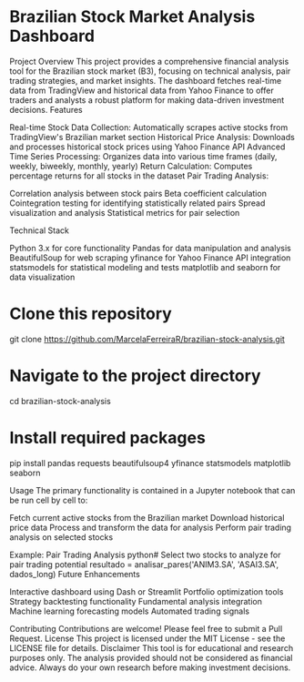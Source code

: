 # Brazilian Stock Market Analysis Dashboard

Project Overview
This project provides a comprehensive financial analysis tool for the Brazilian stock market (B3), focusing on technical analysis, pair trading strategies, and market insights. The dashboard fetches real-time data from TradingView and historical data from Yahoo Finance to offer traders and analysts a robust platform for making data-driven investment decisions.
Features

Real-time Stock Data Collection: Automatically scrapes active stocks from TradingView's Brazilian market section
Historical Price Analysis: Downloads and processes historical stock prices using Yahoo Finance API
Advanced Time Series Processing: Organizes data into various time frames (daily, weekly, biweekly, monthly, yearly)
Return Calculation: Computes percentage returns for all stocks in the dataset
Pair Trading Analysis:

Correlation analysis between stock pairs
Beta coefficient calculation
Cointegration testing for identifying statistically related pairs
Spread visualization and analysis
Statistical metrics for pair selection



Technical Stack

Python 3.x for core functionality
Pandas for data manipulation and analysis
BeautifulSoup for web scraping
yfinance for Yahoo Finance API integration
statsmodels for statistical modeling and tests
matplotlib and seaborn for data visualization

# Clone this repository
git clone https://github.com/MarcelaFerreiraR/brazilian-stock-analysis.git

# Navigate to the project directory
cd brazilian-stock-analysis

# Install required packages
pip install pandas requests beautifulsoup4 yfinance statsmodels matplotlib seaborn

Usage
The primary functionality is contained in a Jupyter notebook that can be run cell by cell to:

Fetch current active stocks from the Brazilian market
Download historical price data
Process and transform the data for analysis
Perform pair trading analysis on selected stocks

Example: Pair Trading Analysis
python# Select two stocks to analyze for pair trading potential
resultado = analisar_pares('ANIM3.SA', 'ASAI3.SA', dados_long)
Future Enhancements

Interactive dashboard using Dash or Streamlit
Portfolio optimization tools
Strategy backtesting functionality
Fundamental analysis integration
Machine learning forecasting models
Automated trading signals

Contributing
Contributions are welcome! Please feel free to submit a Pull Request.
License
This project is licensed under the MIT License - see the LICENSE file for details.
Disclaimer
This tool is for educational and research purposes only. The analysis provided should not be considered as financial advice. Always do your own research before making investment decisions.
